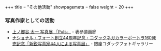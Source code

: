 +++
title = "その他活動"
showpagemeta = false
weight = 20
+++

<section>
  <h3>写真作家としての活動</h3>
  <ul>
    <li><a href="https://www.tokyoartbeat.com/events/-/2012%2FB8DD">上ノ郷谷 太一 写真展 「Puls」</a> - 表参道画廊</li>
    <li><a href="https://www.kjimaging.co.jp/kodakgallery/active/2011/20111118.html">ナショナル・フォート創立44周年記念・コダックネガカラーポートラ160発売記念「新鋭写真家44人による写真展」</a> - 銀座コダックフォトギャラリー</li>
  </ul>
</section>
